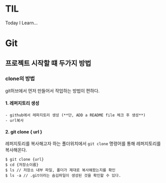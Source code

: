 # TIL
Today I Learn...

# Git

## 프로젝트 시작할 떄 두가지 방법

### clone의 방법
git허브에서 먼저 만들어서 작업하는 방법이 편하다.

#### 1. 레퍼지토리 생성
	- github에서 레파지토리 생성 (**단, ADD a README file 체크 후 생성**)
    - url복사	
#### 2. git clone { url }
레퍼지토리를 복사해고자 하는 폴더위치에서 `git clone` 명령어를 통해 레퍼지토리를 복사해온다.
```
$ git clone {url}
$ cd {저장소이름}
$ ls // 저장소 내부 파일, 폴더가 제대로 복사해왔는지를 확인
$ ls -a // .git이라는 숨김파일이 생성된 것을 확인할 수 있다.
